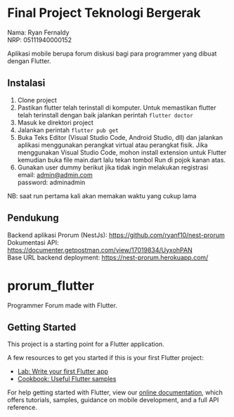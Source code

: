 # Final Project Teknologi Bergerak

Nama: Ryan Fernaldy<br>
NRP: 05111940000152<br>

Aplikasi mobile berupa forum diskusi bagi para programmer yang dibuat dengan Flutter.

## Instalasi

1. Clone project
2. Pastikan flutter telah terinstall di komputer. Untuk memastikan flutter telah terinstall dengan baik jalankan perintah `flutter doctor`
3. Masuk ke direktori project
4. Jalankan perintah `flutter pub get`
5. Buka Teks Editor (Visual Studio Code, Android Studio, dll) dan jalankan aplikasi menggunakan perangkat virtual atau perangkat fisik. Jika menggunakan Visual Studio Code, mohon install extension untuk Flutter kemudian buka file main.dart lalu tekan tombol Run di pojok kanan atas.<br>
6. Gunakan user dummy berikut jika tidak ingin melakukan registrasi<br>
   email: admin@admin.com<br>
   password: adminadmin<br>

NB: saat run pertama kali akan memakan waktu yang cukup lama

## Pendukung

Backend aplikasi Prorum (NestJs): https://github.com/ryanf10/nest-prorum<br>
Dokumentasi API: https://documenter.getpostman.com/view/17019834/UyxohPAN<br>
Base URL backend deployment: https://nest-prorum.herokuapp.com/<br>

# prorum_flutter

Programmer Forum made with Flutter.

## Getting Started

This project is a starting point for a Flutter application.

A few resources to get you started if this is your first Flutter project:

- [Lab: Write your first Flutter app](https://flutter.dev/docs/get-started/codelab)
- [Cookbook: Useful Flutter samples](https://flutter.dev/docs/cookbook)

For help getting started with Flutter, view our
[online documentation](https://flutter.dev/docs), which offers tutorials,
samples, guidance on mobile development, and a full API reference.
